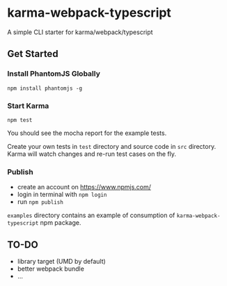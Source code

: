 # karma-webpack-typescript
A simple CLI starter for karma/webpack/typescript

## Get Started
### Install PhantomJS Globally
```
npm install phantomjs -g
```

### Start Karma
```
npm test
```

You should see the mocha report for the example tests.

Create your own tests in `test` directory and source code in `src` directory. Karma will watch changes and re-run test cases on the fly.

### Publish
- create an account on https://www.npmjs.com/
- login in terminal with `npm login`
- run `npm publish`

`examples` directory contains an example of consumption of `karma-webpack-typescript` npm package.

## TO-DO
- library target (UMD by default)
- better webpack bundle
- ...
